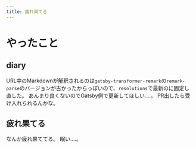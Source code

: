 ```yaml
---
title: 疲れ果てる
---
```


# やったこと

## diary

URL中のMarkdownが解釈されるのは`gatsby-transformer-remark`の`remark-parse`のバージョンが古かったからっぽいので、`resolutions`で最新のに固定し直した。
あんまり良くないのでGatsby側で更新してほしい‥‥。
PR出したら受け入れられるんかな。

## 疲れ果てる

なんか疲れ果ててる。
眠い‥‥。

